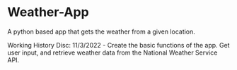 # Weather-App
A python based app that gets the weather from a given location.


Working History Disc:
11/3/2022 - Create the basic functions of the app. Get user input, and retrieve weather data from the National Weather Service API.
